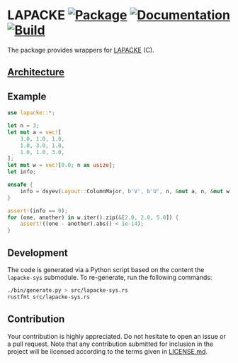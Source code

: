 # LAPACKE [![Package][package-img]][package-url] [![Documentation][documentation-img]][documentation-url] [![Build][build-img]][build-url]

The package provides wrappers for [LAPACKE] (C).

## [Architecture]

## Example

```rust
use lapacke::*;

let n = 3;
let mut a = vec![
    3.0, 1.0, 1.0,
    1.0, 3.0, 1.0,
    1.0, 1.0, 3.0,
];
let mut w = vec![0.0; n as usize];
let info;

unsafe {
    info = dsyev(Layout::ColumnMajor, b'V', b'U', n, &mut a, n, &mut w);
}

assert!(info == 0);
for (one, another) in w.iter().zip(&[2.0, 2.0, 5.0]) {
    assert!((one - another).abs() < 1e-14);
}
```

## Development

The code is generated via a Python script based on the content the `lapacke-sys`
submodule. To re-generate, run the following commands:

```sh
./bin/generate.py > src/lapacke-sys.rs
rustfmt src/lapacke-sys.rs
```

## Contribution

Your contribution is highly appreciated. Do not hesitate to open an issue or a
pull request. Note that any contribution submitted for inclusion in the project
will be licensed according to the terms given in [LICENSE.md](LICENSE.md).

[architecture]: https://blas-lapack-rs.github.io/architecture
[lapacke]: https://en.wikipedia.org/wiki/LAPACK

[build-img]: https://travis-ci.org/blas-lapack-rs/lapacke.svg?branch=master
[build-url]: https://travis-ci.org/blas-lapack-rs/lapacke
[documentation-img]: https://docs.rs/lapacke/badge.svg
[documentation-url]: https://docs.rs/lapacke
[package-img]: https://img.shields.io/crates/v/lapacke.svg
[package-url]: https://crates.io/crates/lapacke

